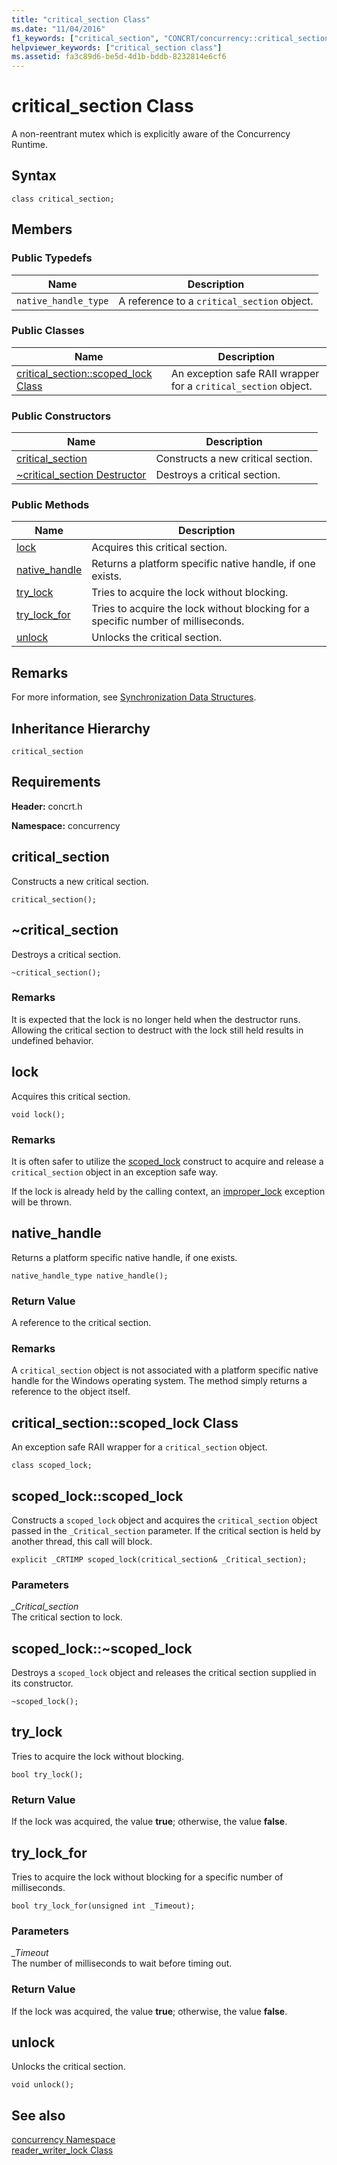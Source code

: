```yaml
---
title: "critical_section Class"
ms.date: "11/04/2016"
f1_keywords: ["critical_section", "CONCRT/concurrency::critical_section", "CONCRT/concurrency::critical_section::critical_section::scoped_lock Class", "CONCRT/concurrency::critical_section::critical_section", "CONCRT/concurrency::critical_section::lock", "CONCRT/concurrency::critical_section::native_handle", "CONCRT/concurrency::critical_section::try_lock", "CONCRT/concurrency::critical_section::try_lock_for", "CONCRT/concurrency::critical_section::unlock"]
helpviewer_keywords: ["critical_section class"]
ms.assetid: fa3c89d6-be5d-4d1b-bddb-8232814e6cf6
---
```

# critical_section Class

A non-reentrant mutex which is explicitly aware of the Concurrency Runtime.

## Syntax

```
class critical_section;
```

## Members

### Public Typedefs

|Name|Description|
|----------|-----------------|
|`native_handle_type`|A reference to a `critical_section` object.|

### Public Classes

|Name|Description|
|----------|-----------------|
|[critical_section::scoped_lock Class](#critical_section__scoped_lock_class)|An exception safe RAII wrapper for a `critical_section` object.|

### Public Constructors

|Name|Description|
|----------|-----------------|
|[critical_section](#ctor)|Constructs a new critical section.|
|[~critical_section Destructor](#dtor)|Destroys a critical section.|

### Public Methods

|Name|Description|
|----------|-----------------|
|[lock](#lock)|Acquires this critical section.|
|[native_handle](#native_handle)|Returns a platform specific native handle, if one exists.|
|[try_lock](#try_lock)|Tries to acquire the lock without blocking.|
|[try_lock_for](#try_lock_for)|Tries to acquire the lock without blocking for a specific number of milliseconds.|
|[unlock](#unlock)|Unlocks the critical section.|

## Remarks

For more information, see [Synchronization Data Structures](../../../parallel/concrt/synchronization-data-structures.md).

## Inheritance Hierarchy

`critical_section`

## Requirements

**Header:** concrt.h

**Namespace:** concurrency

##  <a name="ctor"></a> critical_section

Constructs a new critical section.

```
critical_section();
```

##  <a name="dtor"></a> ~critical_section

Destroys a critical section.

```
~critical_section();
```

### Remarks

It is expected that the lock is no longer held when the destructor runs. Allowing the critical section to destruct with the lock still held results in undefined behavior.

##  <a name="lock"></a> lock

Acquires this critical section.

```
void lock();
```

### Remarks

It is often safer to utilize the [scoped_lock](#critical_section__scoped_lock_class) construct to acquire and release a `critical_section` object in an exception safe way.

If the lock is already held by the calling context, an [improper_lock](improper-lock-class.md) exception will be thrown.

##  <a name="native_handle"></a> native_handle

Returns a platform specific native handle, if one exists.

```
native_handle_type native_handle();
```

### Return Value

A reference to the critical section.

### Remarks

A `critical_section` object is not associated with a platform specific native handle for the Windows operating system. The method simply returns a reference to the object itself.

##  <a name="critical_section__scoped_lock_class"></a>  critical_section::scoped_lock Class

An exception safe RAII wrapper for a `critical_section` object.

```
class scoped_lock;
```

##  <a name="critical_section__scoped_lock_ctor"></a> scoped_lock::scoped_lock

Constructs a `scoped_lock` object and acquires the `critical_section` object passed in the `_Critical_section` parameter. If the critical section is held by another thread, this call will block.

```
explicit _CRTIMP scoped_lock(critical_section& _Critical_section);
```

### Parameters

*_Critical_section*<br/>
The critical section to lock.

##  <a name="critical_section__scoped_lock_dtor"></a> scoped_lock::~scoped_lock

Destroys a `scoped_lock` object and releases the critical section supplied in its constructor.

```
~scoped_lock();
```

##  <a name="try_lock"></a> try_lock

Tries to acquire the lock without blocking.

```
bool try_lock();
```

### Return Value

If the lock was acquired, the value **true**; otherwise, the value **false**.

##  <a name="try_lock_for"></a> try_lock_for

Tries to acquire the lock without blocking for a specific number of milliseconds.

```
bool try_lock_for(unsigned int _Timeout);
```

### Parameters

*_Timeout*<br/>
The number of milliseconds to wait before timing out.

### Return Value

If the lock was acquired, the value **true**; otherwise, the value **false**.

##  <a name="unlock"></a> unlock

Unlocks the critical section.

```
void unlock();
```

## See also

[concurrency Namespace](concurrency-namespace.md)<br/>
[reader_writer_lock Class](reader-writer-lock-class.md)
